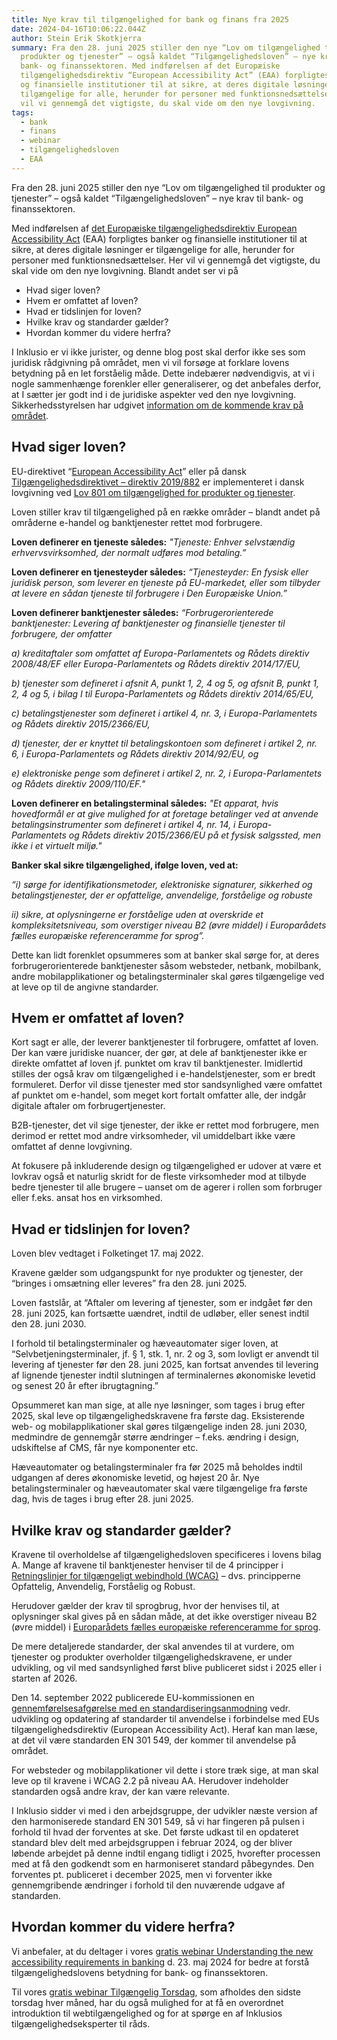 ```yaml
---
title: Nye krav til tilgængelighed for bank og finans fra 2025
date: 2024-04-16T10:06:22.044Z
author: Stein Erik Skotkjerra
summary: Fra den 28. juni 2025 stiller den nye “Lov om tilgængelighed til
  produkter og tjenester” – også kaldet “Tilgængelighedsloven” – nye krav til
  bank- og finanssektoren. Med indførelsen af det Europæiske
  tilgængelighedsdirektiv “European Accessibility Act” (EAA) forpligtes banker
  og finansielle institutioner til at sikre, at deres digitale løsninger er
  tilgængelige for alle, herunder for personer med funktionsnedsættelser. Her
  vil vi gennemgå det vigtigste, du skal vide om den nye lovgivning.
tags:
  - bank
  - finans
  - webinar
  - tilgængelighedsloven
  - EAA
---
```

Fra den 28. juni 2025 stiller den nye “Lov om tilgængelighed til produkter og tjenester” – også kaldet “Tilgængelighedsloven” – nye krav til bank- og finanssektoren.

Med indførelsen af [det Europæiske tilgængelighedsdirektiv European Accessibility Act](https://eur-lex.europa.eu/legal-content/EN/TXT/?uri=CELEX%3A32019L0882) (EAA) forpligtes banker og finansielle institutioner til at sikre, at deres digitale løsninger er tilgængelige for alle, herunder for personer med funktionsnedsættelser. Her vil vi gennemgå det vigtigste, du skal vide om den nye lovgivning. Blandt andet ser vi på

* Hvad siger loven?
* Hvem er omfattet af loven?
* Hvad er tidslinjen for loven?
* Hvilke krav og standarder gælder?
* Hvordan kommer du videre herfra? 

I Inklusio er vi ikke jurister, og denne blog post skal derfor ikke ses som juridisk rådgivning på området, men vi vil forsøge at forklare lovens betydning på en let forståelig måde. Dette indebærer nødvendigvis, at vi i nogle sammenhænge forenkler eller generaliserer, og det anbefales derfor, at I sætter jer godt ind i de juridiske aspekter ved den nye lovgivning. Sikkerhedsstyrelsen har udgivet [information om de kommende krav på området](https://www.sik.dk/erhverv/produkter/tilgaengelighed-produkter-og-tjenester-0/tilgaengelighed-produkter-og-tjenester). 

## Hvad siger loven?

EU-direktivet “[European Accessibility Act](https://eur-lex.europa.eu/legal-content/EN/TXT/?uri=CELEX%3A32019L0882)” eller på dansk [Tilgængelighedsdirektivet – direktiv 2019/882](https://eur-lex.europa.eu/legal-content/DA/TXT/HTML/?uri=CELEX:32019L0882) er implementeret i dansk lovgivning ved [Lov 801 om tilgængelighed for produkter og tjenester](https://www.retsinformation.dk/eli/lta/2022/801).

Loven stiller krav til tilgængelighed på en række områder – blandt andet på områderne e-handel og banktjenester rettet mod forbrugere.

**Loven definerer en tjeneste således:**
*"Tjeneste: Enhver selvstændig erhvervsvirksomhed, der normalt udføres mod betaling.”*

**Loven definerer en tjenesteyder således:** 
*“Tjenesteyder: En fysisk eller juridisk person, som leverer en tjeneste på EU-markedet, eller som tilbyder at levere en sådan tjeneste til forbrugere i Den Europæiske Union.”*

**Loven definerer banktjenester således:** 
*“Forbrugerorienterede banktjenester: Levering af banktjenester og finansielle tjenester til forbrugere, der omfatter*

*a) kreditaftaler som omfattet af Europa-Parlamentets og Rådets direktiv 2008/48/EF eller Europa-Parlamentets og Rådets direktiv 2014/17/EU,*

*b) tjenester som defineret i afsnit A, punkt 1, 2, 4 og 5, og afsnit B, punkt 1, 2, 4 og 5, i bilag I til Europa-Parlamentets og Rådets direktiv 2014/65/EU,*

*c) betalingstjenester som defineret i artikel 4, nr. 3, i Europa-Parlamentets og Rådets direktiv 2015/2366/EU,*

*d) tjenester, der er knyttet til betalingskontoen som defineret i artikel 2, nr. 6, i Europa-Parlamentets og Rådets direktiv 2014/92/EU, og*

*e) elektroniske penge som defineret i artikel 2, nr. 2, i Europa-Parlamentets og Rådets direktiv 2009/110/EF."*

**Loven definerer en betalingsterminal således:**
*"Et apparat, hvis hovedformål er at give mulighed for at foretage betalinger ved at anvende betalingsinstrumenter som defineret i artikel 4, nr. 14, i Europa-Parlamentets og Rådets direktiv 2015/2366/EU på et fysisk salgssted, men ikke i et virtuelt miljø."*

**Banker skal sikre tilgængelighed, ifølge loven, ved at:**

*“i) sørge for identifikationsmetoder, elektroniske signaturer, sikkerhed og betalingstjenester, der er opfattelige, anvendelige, forståelige og robuste*

*ii) sikre, at oplysningerne er forståelige uden at overskride et kompleksitetsniveau, som overstiger niveau B2 (øvre middel) i Europarådets fælles europæiske referenceramme for sprog”.*

Dette kan lidt forenklet opsummeres som at banker skal sørge for, at deres forbrugerorienterede banktjenester såsom websteder, netbank, mobilbank, andre mobilapplikationer og betalingsterminaler skal gøres tilgængelige ved at leve op til de angivne standarder.

## Hvem er omfattet af loven?

Kort sagt er alle, der leverer banktjenester til forbrugere, omfattet af loven. Der kan være juridiske nuancer, der gør, at dele af banktjenester ikke er direkte omfattet af loven jf. punktet om krav til banktjenester. Imidlertid stilles der også krav om tilgængelighed i e-handelstjenester, som er bredt formuleret. Derfor vil disse tjenester med stor sandsynlighed være omfattet af punktet om e-handel, som meget kort fortalt omfatter alle, der indgår digitale aftaler om forbrugertjenester.

B2B-tjenester, det vil sige tjenester, der ikke er rettet mod forbrugere, men derimod er rettet mod andre virksomheder, vil umiddelbart ikke være omfattet af denne lovgivning. 

At fokusere på inkluderende design og tilgængelighed er udover at være et lovkrav også et naturlig skridt for de fleste virksomheder mod at tilbyde bedre tjenester til alle brugere – uanset om de agerer i rollen som forbruger eller f.eks. ansat hos en virksomhed.

## Hvad er tidslinjen for loven?

Loven blev vedtaget i Folketinget 17. maj 2022.

Kravene gælder som udgangspunkt for nye produkter og tjenester, der “bringes i omsætning eller leveres” fra den 28. juni 2025.

Loven fastslår, at “Aftaler om levering af tjenester, som er indgået før den 28. juni 2025, kan fortsætte uændret, indtil de udløber, eller senest indtil den 28. juni 2030.

I forhold til betalingsterminaler og hæveautomater siger loven, at “Selvbetjeningsterminaler, jf. § 1, stk. 1, nr. 2 og 3, som lovligt er anvendt til levering af tjenester før den 28. juni 2025, kan fortsat anvendes til levering af lignende tjenester indtil slutningen af terminalernes økonomiske levetid og senest 20 år efter ibrugtagning.”

Opsummeret kan man sige, at alle nye løsninger, som tages i brug efter 2025, skal leve op tilgængelighedskravene fra første dag. Eksisterende web- og mobilapplikationer skal gøres tilgængelige inden 28. juni 2030, medmindre de gennemgår større ændringer – f.eks. ændring i design, udskiftelse af CMS, får nye komponenter etc.

Hæveautomater og betalingsterminaler fra før 2025 må beholdes indtil udgangen af deres økonomiske levetid, og højest 20 år. Nye betalingsterminaler og hæveautomater skal være tilgængelige fra første dag, hvis de tages i brug efter 28. juni 2025.

## Hvilke krav og standarder gælder?

Kravene til overholdelse af tilgængelighedsloven specificeres i lovens bilag A. Mange af kravene til banktjenester henviser til de 4 principper i [Retningslinjer for tilgængeligt webindhold (WCAG)](https://www.w3.org/Translations/WCAG21-da/) – dvs. principperne Opfattelig, Anvendelig, Forståelig og Robust. 

Herudover gælder der krav til sprogbrug, hvor der henvises til, at oplysninger skal gives på en sådan måde, at det ikke overstiger niveau B2 (øvre middel) i [Europarådets fælles europæiske referenceramme for sprog](https://europass.europa.eu/da/common-european-framework-reference-language-skills).

De mere detaljerede standarder, der skal anvendes til at vurdere, om tjenester og produkter overholder tilgængelighedskravene, er under udvikling, og vil med sandsynlighed først blive publiceret sidst i 2025 eller i starten af 2026.

Den 14. september 2022 publicerede EU-kommissionen en [gennemførelsesafgørelse med en standardiseringsanmodning](https://ec.europa.eu/growth/tools-databases/enorm/mandate/587_en) vedr. udvikling og opdatering af standarder til anvendelse i forbindelse med EUs tilgængelighedsdirektiv (European Accessibility Act). Heraf kan man læse, at det vil være standarden EN 301 549, der kommer til anvendelse på området.

For websteder og mobilapplikationer vil dette i store træk sige, at man skal leve op til kravene i WCAG 2.2 på niveau AA. Herudover indeholder standarden også andre krav, der kan være relevante.

I Inklusio sidder vi med i den arbejdsgruppe, der udvikler næste version af den harmoniserede standard EN 301 549, så vi har fingeren på pulsen i forhold til hvad der forventes at ske. Det første udkast til en opdateret standard blev delt med arbejdsgruppen i februar 2024, og der bliver løbende arbejdet på denne indtil engang tidligt i 2025, hvorefter processen med at få den godkendt som en harmoniseret standard påbegyndes. Den forventes pt. publiceret i december 2025, men vi forventer ikke gennemgribende ændringer i forhold til den nuværende udgave af standarden.

## Hvordan kommer du videre herfra?

Vi anbefaler, at du deltager i vores [gratis webinar Understanding the new accessibility requirements in banking](https://inklusio.dk/posts/webinar-understanding-the-new-accessibility-requirements-in-banking/) d. 23. maj 2024 for bedre at forstå tilgængelighedslovens betydning for bank- og finanssektoren. 

Til vores [gratis webinar Tilgængelig Torsdag](https://inklusio.dk/posts/tilg%C3%A6ngelig-torsdag/), som afholdes den sidste torsdag hver måned, har du også mulighed for at få en overordnet introduktion til webtilgængelighed og for at spørge en af Inklusios tilgængelighedseksperter til råds.